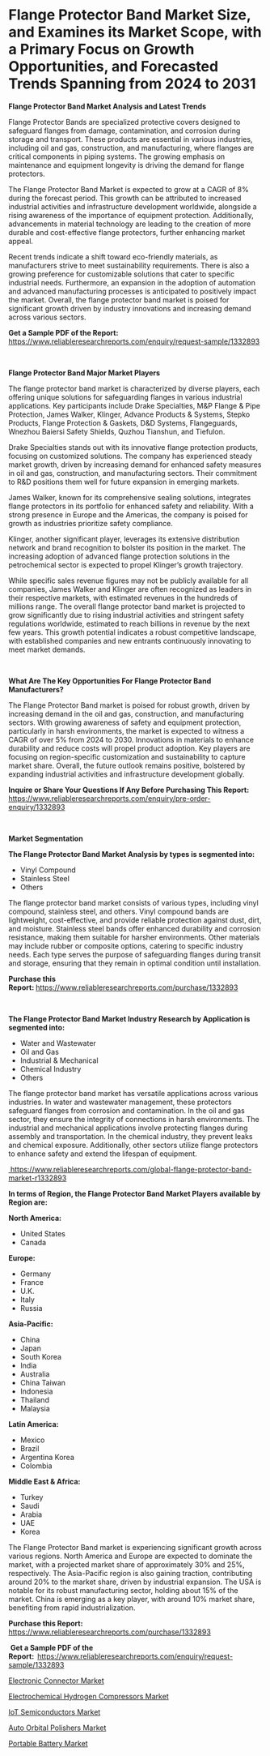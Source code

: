 <p><h1>Flange Protector Band Market Size, and Examines its Market Scope, with a Primary Focus on Growth Opportunities, and Forecasted Trends Spanning from 2024 to 2031</h1></p><p><strong>Flange Protector Band Market Analysis and Latest Trends</strong></p>
<p><p>Flange Protector Bands are specialized protective covers designed to safeguard flanges from damage, contamination, and corrosion during storage and transport. These products are essential in various industries, including oil and gas, construction, and manufacturing, where flanges are critical components in piping systems. The growing emphasis on maintenance and equipment longevity is driving the demand for flange protectors.</p><p>The Flange Protector Band Market is expected to grow at a CAGR of 8% during the forecast period. This growth can be attributed to increased industrial activities and infrastructure development worldwide, alongside a rising awareness of the importance of equipment protection. Additionally, advancements in material technology are leading to the creation of more durable and cost-effective flange protectors, further enhancing market appeal. </p><p>Recent trends indicate a shift toward eco-friendly materials, as manufacturers strive to meet sustainability requirements. There is also a growing preference for customizable solutions that cater to specific industrial needs. Furthermore, an expansion in the adoption of automation and advanced manufacturing processes is anticipated to positively impact the market. Overall, the flange protector band market is poised for significant growth driven by industry innovations and increasing demand across various sectors.</p></p>
<p><strong>Get a Sample PDF of the Report:&nbsp;</strong> <a href="https://www.reliableresearchreports.com/enquiry/request-sample/1332893?utm_campaign=83&utm_medium=2&utm_source=Github&utm_content=ia&utm_term=11122024&utm_id=flange-protector-band">https://www.reliableresearchreports.com/enquiry/request-sample/1332893</a></p>
<p>&nbsp;</p>
<p><strong>Flange Protector Band Major Market Players</strong></p>
<p><p>The flange protector band market is characterized by diverse players, each offering unique solutions for safeguarding flanges in various industrial applications. Key participants include Drake Specialties, M&P Flange & Pipe Protection, James Walker, Klinger, Advance Products & Systems, Stepko Products, Flange Protection & Gaskets, D&D Systems, Flangeguards, Wnezhou Baiersi Safety Shields, Quzhou Tianshun, and Tiefulon.</p><p>Drake Specialties stands out with its innovative flange protection products, focusing on customized solutions. The company has experienced steady market growth, driven by increasing demand for enhanced safety measures in oil and gas, construction, and manufacturing sectors. Their commitment to R&D positions them well for future expansion in emerging markets.</p><p>James Walker, known for its comprehensive sealing solutions, integrates flange protectors in its portfolio for enhanced safety and reliability. With a strong presence in Europe and the Americas, the company is poised for growth as industries prioritize safety compliance.</p><p>Klinger, another significant player, leverages its extensive distribution network and brand recognition to bolster its position in the market. The increasing adoption of advanced flange protection solutions in the petrochemical sector is expected to propel Klinger’s growth trajectory.</p><p>While specific sales revenue figures may not be publicly available for all companies, James Walker and Klinger are often recognized as leaders in their respective markets, with estimated revenues in the hundreds of millions range. The overall flange protector band market is projected to grow significantly due to rising industrial activities and stringent safety regulations worldwide, estimated to reach billions in revenue by the next few years. This growth potential indicates a robust competitive landscape, with established companies and new entrants continuously innovating to meet market demands.</p></p>
<p>&nbsp;</p>
<p><strong>What Are The Key Opportunities For Flange Protector Band Manufacturers?</strong></p>
<p><p>The Flange Protector Band market is poised for robust growth, driven by increasing demand in the oil and gas, construction, and manufacturing sectors. With growing awareness of safety and equipment protection, particularly in harsh environments, the market is expected to witness a CAGR of over 5% from 2024 to 2030. Innovations in materials to enhance durability and reduce costs will propel product adoption. Key players are focusing on region-specific customization and sustainability to capture market share. Overall, the future outlook remains positive, bolstered by expanding industrial activities and infrastructure development globally.</p></p>
<p><strong>Inquire or Share Your Questions If Any Before Purchasing This Report:</strong> <a href="https://www.reliableresearchreports.com/enquiry/pre-order-enquiry/1332893?utm_campaign=83&utm_medium=2&utm_source=Github&utm_content=ia&utm_term=11122024&utm_id=flange-protector-band">https://www.reliableresearchreports.com/enquiry/pre-order-enquiry/1332893</a></p>
<p>&nbsp;</p>
<p><strong>Market Segmentation</strong></p>
<p><strong>The Flange Protector Band Market Analysis by types is segmented into:</strong></p>
<p><ul><li>Vinyl Compound</li><li>Stainless Steel</li><li>Others</li></ul></p>
<p><p>The flange protector band market consists of various types, including vinyl compound, stainless steel, and others. Vinyl compound bands are lightweight, cost-effective, and provide reliable protection against dust, dirt, and moisture. Stainless steel bands offer enhanced durability and corrosion resistance, making them suitable for harsher environments. Other materials may include rubber or composite options, catering to specific industry needs. Each type serves the purpose of safeguarding flanges during transit and storage, ensuring that they remain in optimal condition until installation.</p></p>
<p><strong>Purchase this Report:&nbsp;</strong><a href="https://www.reliableresearchreports.com/purchase/1332893?utm_campaign=83&utm_medium=2&utm_source=Github&utm_content=ia&utm_term=11122024&utm_id=flange-protector-band">https://www.reliableresearchreports.com/purchase/1332893</a></p>
<p>&nbsp;</p>
<p><strong>The Flange Protector Band Market Industry Research by Application is segmented into:</strong></p>
<p><ul><li>Water and Wastewater</li><li>Oil and Gas</li><li>Industrial & Mechanical</li><li>Chemical Industry</li><li>Others</li></ul></p>
<p><p>The flange protector band market has versatile applications across various industries. In water and wastewater management, these protectors safeguard flanges from corrosion and contamination. In the oil and gas sector, they ensure the integrity of connections in harsh environments. The industrial and mechanical applications involve protecting flanges during assembly and transportation. In the chemical industry, they prevent leaks and chemical exposure. Additionally, other sectors utilize flange protectors to enhance safety and extend the lifespan of equipment.</p></p>
<p><a href="https://www.reliableresearchreports.com/global-flange-protector-band-market-r1332893?utm_campaign=83&utm_medium=2&utm_source=Github&utm_content=ia&utm_term=11122024&utm_id=flange-protector-band">&nbsp;https://www.reliableresearchreports.com/global-flange-protector-band-market-r1332893</a></p>
<p><strong>In terms of Region, the Flange Protector Band Market Players available by Region are:</strong></p>
<p>
    <p> <strong> North America: </strong>
        <ul>
            <li>United States</li>
            <li>Canada</li>
        </ul>
        </p> 
    <p> <strong> Europe: </strong>
        <ul>
            <li>Germany</li>
            <li>France</li>
            <li>U.K.</li>
            <li>Italy</li>
            <li>Russia</li>
        </ul>
        </p> 
    <p> <strong> Asia-Pacific: </strong>
        <ul>
            <li>China</li>
            <li>Japan</li>
            <li>South Korea</li>
            <li>India</li>
            <li>Australia</li>
            <li>China Taiwan</li>
            <li>Indonesia</li>
            <li>Thailand</li>
            <li>Malaysia</li>
        </ul>
        </p> 
    <p> <strong> Latin America: </strong>
        <ul>
            <li>Mexico</li>
            <li>Brazil</li>
            <li>Argentina Korea</li>
            <li>Colombia</li>
        </ul>
        </p> 
    <p> <strong> Middle East & Africa: </strong>
        <ul>
            <li>Turkey</li>
            <li>Saudi</li>
            <li>Arabia</li>
            <li>UAE</li>
            <li>Korea</li>
        </ul>
    </p>
    </p>
<p><p>The Flange Protector Band market is experiencing significant growth across various regions. North America and Europe are expected to dominate the market, with a projected market share of approximately 30% and 25%, respectively. The Asia-Pacific region is also gaining traction, contributing around 20% to the market share, driven by industrial expansion. The USA is notable for its robust manufacturing sector, holding about 15% of the market. China is emerging as a key player, with around 10% market share, benefiting from rapid industrialization.</p></p>
<p><strong>Purchase this Report: </strong><a href="https://www.reliableresearchreports.com/purchase/1332893?utm_campaign=83&utm_medium=2&utm_source=Github&utm_content=ia&utm_term=11122024&utm_id=flange-protector-band">https://www.reliableresearchreports.com/purchase/1332893</a></p>
<p>&nbsp;<strong>Get a Sample PDF of the Report:&nbsp;&nbsp;</strong><a href="https://www.reliableresearchreports.com/enquiry/request-sample/1332893?utm_campaign=83&utm_medium=2&utm_source=Github&utm_content=ia&utm_term=11122024&utm_id=flange-protector-band">https://www.reliableresearchreports.com/enquiry/request-sample/1332893</a></p>
<p><strong></strong></p>
<p><p><a href="https://www.linkedin.com/pulse/p-factrackr-ho6he?utm_campaign=83&utm_medium=2&utm_source=Github&utm_content=ia&utm_term=11122024&utm_id=flange-protector-band">Electronic Connector Market</a></p><p><a href="https://github.com/AshikRahman991/Market-Research-Report-List-1/blob/main/electrochemical-hydrogen-compressors-market.md?utm_campaign=83&utm_medium=2&utm_source=Github&utm_content=ia&utm_term=11122024&utm_id=flange-protector-band">Electrochemical Hydrogen Compressors Market</a></p><p><a href="https://www.linkedin.com/pulse/p-factrackr-ho6he?utm_campaign=83&utm_medium=2&utm_source=Github&utm_content=ia&utm_term=11122024&utm_id=flange-protector-band">IoT Semiconductors Market</a></p><p><a href="https://github.com/HobertDavis43/Market-Research-Report-List-1/blob/main/auto-orbital-polishers-market.md?utm_campaign=83&utm_medium=2&utm_source=Github&utm_content=ia&utm_term=11122024&utm_id=flange-protector-band">Auto Orbital Polishers Market</a></p><p><a href="https://www.linkedin.com/pulse/p-factrackr-ho6he?utm_campaign=83&utm_medium=2&utm_source=Github&utm_content=ia&utm_term=11122024&utm_id=flange-protector-band">Portable Battery Market</a></p></p>
